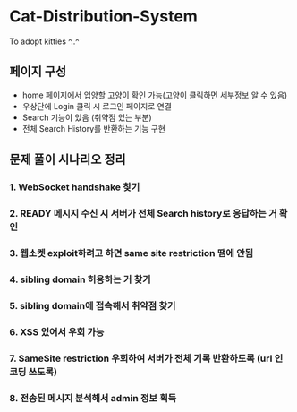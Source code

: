 # Cat-Distribution-System
To adopt kitties ^..^

## 페이지 구성
- home 페이지에서 입양할 고양이 확인 가능(고양이 클릭하면 세부정보 알 수 있음)
- 우상단에 Login 클릭 시 로그인 페이지로 연결
- Search 기능이 있음 (취약점 있는 부분)
- 전체 Search History를 반환하는 기능 구현

## 문제 풀이 시나리오 정리
### 1. WebSocket handshake 찾기
### 2. READY 메시지 수신 시 서버가 전체 Search history로 응답하는 거 확인
### 3. 웹소켓 exploit하려고 하면 same site restriction 땜에 안됨
### 4. sibling domain 허용하는 거 찾기
### 5. sibling domain에 접속해서 취약점 찾기
### 6. XSS 있어서 우회 가능
### 7. SameSite restriction 우회하여 서버가 전체 기록 반환하도록 (url 인코딩 쓰도록)
### 8. 전송된 메시지 분석해서 admin 정보 획득
